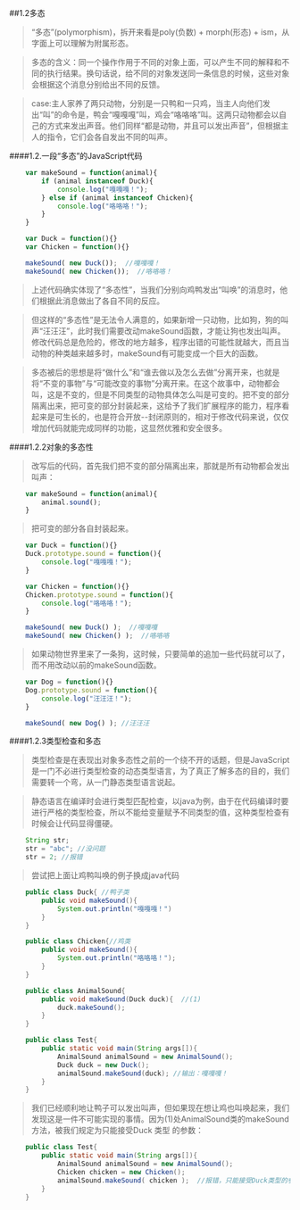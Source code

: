 ##1.2多态

> “多态”(polymorphism)，拆开来看是poly(负数) + morph(形态) + ism，从字面上可以理解为附属形态。

>多态的含义：同一个操作作用于不同的对象上面，可以产生不同的解释和不同的执行结果。换句话说，给不同的对象发送同一条信息的时候，这些对象会根据这个消息分别给出不同的反馈。

>case:主人家养了两只动物，分别是一只鸭和一只鸡，当主人向他们发出“叫”的命令是，鸭会“嘎嘎嘎”叫，鸡会“咯咯咯”叫。这两只动物都会以自己的方式来发出声音。他们同样“都是动物，并且可以发出声音”，但根据主人的指令，它们会各自发出不同的叫声。

####1.2.一段“多态”的JavaScript代码
```javascript
    var makeSound = function(animal){
        if (animal instanceof Duck){
            console.log("嘎嘎嘎！");
        } else if (animal instanceof Chicken){
            console.log("咯咯咯！");
        }
    }

    var Duck = function(){}
    var Chicken = function(){}

    makeSound( new Duck());  //嘎嘎嘎！
    makeSound( new Chicken());  //咯咯咯！
```

>上述代码确实体现了“多态性”，当我们分别向鸡鸭发出“叫唤”的消息时，他们根据此消息做出了各自不同的反应。

>但这样的“多态性”是无法令人满意的，如果新增一只动物，比如狗，狗的叫声“汪汪汪”，此时我们需要改动makeSound函数，才能让狗也发出叫声。修改代码总是危险的，修改的地方越多，程序出错的可能性就越大，而且当动物的种类越来越多时，makeSound有可能变成一个巨大的函数。

>多态被后的思想是将“做什么”和“谁去做以及怎么去做”分离开来，也就是将“不变的事物”与“可能改变的事物”分离开来。在这个故事中，动物都会叫，这是不变的，但是不同类型的动物具体怎么叫是可变的。把不变的部分隔离出来，把可变的部分封装起来，这给予了我们扩展程序的能力，程序看起来是可生长的，也是符合开放--封闭原则的，相对于修改代码来说，仅仅增加代码就能完成同样的功能，这显然优雅和安全很多。

####1.2.2对象的多态性

>改写后的代码，首先我们把不变的部分隔离出来，那就是所有动物都会发出叫声：

```javascript
    var makeSound = function(animal){
        animal.sound();
    }
```

>把可变的部分各自封装起来。

```javascript
    var Duck = function(){}
    Duck.prototype.sound = function(){
        console.log("嘎嘎嘎！");
    }

    var Chicken = function(){}
    Chicken.prototype.sound = function(){
        console.log("咯咯咯！");
    }

    makeSound( new Duck() );  //嘎嘎嘎
    makeSound( new Chicken() );  //咯咯咯
```

>如果动物世界里来了一条狗，这时候，只要简单的追加一些代码就可以了，而不用改动以前的makeSound函数。

```javascript
    var Dog = function(){}
    Dog.prototype.sound = function(){
        console.log("汪汪汪！");
    }

    makeSound( new Dog() ); //汪汪汪
```

####1.2.3类型检查和多态

>类型检查是在表现出对象多态性之前的一个绕不开的话题，但是JavaScript是一门不必进行类型检查的动态类型语言，为了真正了解多态的目的，我们需要转一个弯，从一门静态类型语言说起。

>静态语言在编译时会进行类型匹配检查，以java为例，由于在代码编译时要进行严格的类型检查，所以不能给变量赋予不同类型的值，这种类型检查有时候会让代码显得僵硬。

```java
    String str;
    str = "abc"; //没问题
    str = 2; //报错
```

>尝试把上面让鸡鸭叫唤的例子换成java代码

```java
    public class Duck{ //鸭子类
        public void makeSound(){
            System.out.println("嘎嘎嘎！")
        }
    }

    public class Chicken{//鸡类
        public void makeSound(){
            System.out.println("咯咯咯！");
        }
    }

    public class AnimalSound{
        public void makeSound(Duck duck){  //(1)
            duck.makeSound();
        }
    }

    public class Test{
        public static void main(String args[]){
            AnimalSound animalSound = new AnimalSound();
            Duck duck = new Duck();
            animalSound.makeSound(duck); //输出：嘎嘎嘎！
        }
    }
```

>我们已经顺利地让鸭子可以发出叫声，但如果现在想让鸡也叫唤起来，我们发现这是一件不可能实现的事情。因为(1)处AnimalSound类的makeSound方法，被我们规定为只能接受Duck 类型
的参数：

```java
    public class Test{
        public static void main(String args[]){
            AnimalSound animalSound = new AnimalSound();
            Chicken chicken = new Chicken();
            animalSound.makeSound( chicken );  //报错，只能接受Duck类型的参数
        }
    }
```

>